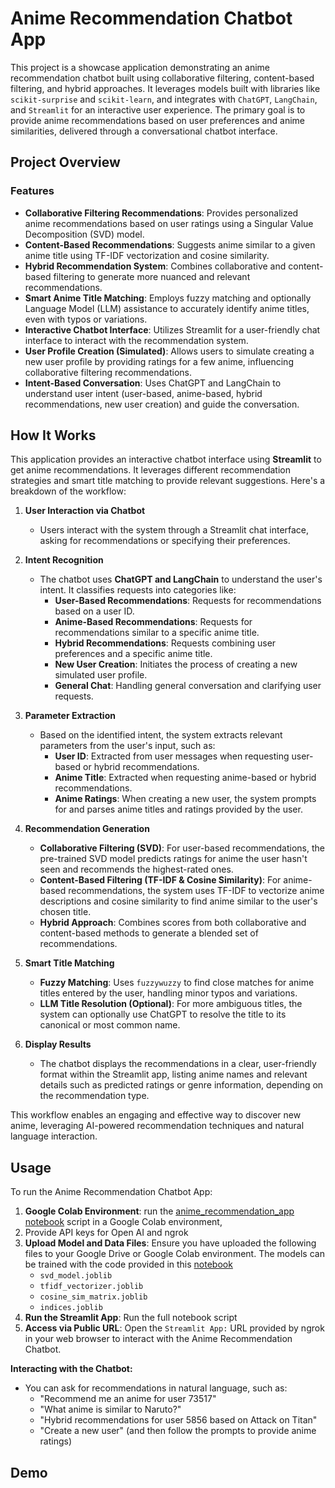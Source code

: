 # Anime Recommendation Chatbot App

This project is a showcase application demonstrating an anime recommendation chatbot built using collaborative filtering, content-based filtering, and hybrid approaches. It leverages models built with libraries like `scikit-surprise` and `scikit-learn`, and integrates with `ChatGPT`, `LangChain`, and `Streamlit` for an interactive user experience. The primary goal is to provide anime recommendations based on user preferences and anime similarities, delivered through a conversational chatbot interface.

## Project Overview

### Features
- **Collaborative Filtering Recommendations**: Provides personalized anime recommendations based on user ratings using a Singular Value Decomposition (SVD) model.
- **Content-Based Recommendations**: Suggests anime similar to a given anime title using TF-IDF vectorization and cosine similarity.
- **Hybrid Recommendation System**: Combines collaborative and content-based filtering to generate more nuanced and relevant recommendations.
- **Smart Anime Title Matching**: Employs fuzzy matching and optionally Language Model (LLM) assistance to accurately identify anime titles, even with typos or variations.
- **Interactive Chatbot Interface**: Utilizes Streamlit for a user-friendly chat interface to interact with the recommendation system.
- **User Profile Creation (Simulated)**: Allows users to simulate creating a new user profile by providing ratings for a few anime, influencing collaborative filtering recommendations.
- **Intent-Based Conversation**: Uses ChatGPT and LangChain to understand user intent (user-based, anime-based, hybrid recommendations, new user creation) and guide the conversation.

## **How It Works**

This application provides an interactive chatbot interface using **Streamlit** to get anime recommendations. It leverages different recommendation strategies and smart title matching to provide relevant suggestions. Here's a breakdown of the workflow:

1. **User Interaction via Chatbot**
   - Users interact with the system through a Streamlit chat interface, asking for recommendations or specifying their preferences.

2. **Intent Recognition**
   - The chatbot uses **ChatGPT and LangChain** to understand the user's intent. It classifies requests into categories like:
     - **User-Based Recommendations**: Requests for recommendations based on a user ID.
     - **Anime-Based Recommendations**: Requests for recommendations similar to a specific anime title.
     - **Hybrid Recommendations**: Requests combining user preferences and a specific anime title.
     - **New User Creation**: Initiates the process of creating a new simulated user profile.
     - **General Chat**: Handling general conversation and clarifying user requests.

3. **Parameter Extraction**
   - Based on the identified intent, the system extracts relevant parameters from the user's input, such as:
     - **User ID**:  Extracted from user messages when requesting user-based or hybrid recommendations.
     - **Anime Title**: Extracted when requesting anime-based or hybrid recommendations.
     - **Anime Ratings**: When creating a new user, the system prompts for and parses anime titles and ratings provided by the user.

4. **Recommendation Generation**
   - **Collaborative Filtering (SVD)**: For user-based recommendations, the pre-trained SVD model predicts ratings for anime the user hasn't seen and recommends the highest-rated ones.
   - **Content-Based Filtering (TF-IDF & Cosine Similarity)**: For anime-based recommendations, the system uses TF-IDF to vectorize anime descriptions and cosine similarity to find anime similar to the user's chosen title.
   - **Hybrid Approach**: Combines scores from both collaborative and content-based methods to generate a blended set of recommendations.

5. **Smart Title Matching**
   - **Fuzzy Matching**:  Uses `fuzzywuzzy` to find close matches for anime titles entered by the user, handling minor typos and variations.
   - **LLM Title Resolution (Optional)**:  For more ambiguous titles, the system can optionally use ChatGPT to resolve the title to its canonical or most common name.

6. **Display Results**
   - The chatbot displays the recommendations in a clear, user-friendly format within the Streamlit app, listing anime names and relevant details such as predicted ratings or genre information, depending on the recommendation type.

This workflow enables an engaging and effective way to discover new anime, leveraging AI-powered recommendation techniques and natural language interaction.

## Usage

To run the Anime Recommendation Chatbot App:

1. **Google Colab Environment**: run the [anime_recommendation_app notebook](https://github.com/SomersInias/AI-Anime-Recommendation/blob/main/notebooks/anime_recommendation_app.ipynb) script in a Google Colab environment, 
2. Provide API keys for Open AI and ngrok
3. **Upload Model and Data Files**: Ensure you have uploaded the following files to your Google Drive or Google Colab environment. The models can be trained with the code provided in this [notebook](https://github.com/SomersInias/AI-Anime-Recommendation/blob/main/notebooks/anime_recommendation.ipynb)
    - `svd_model.joblib`
    - `tfidf_vectorizer.joblib`
    - `cosine_sim_matrix.joblib`
    - `indices.joblib`
4. **Run the Streamlit App**: Run the full notebook script
5. **Access via Public URL**: Open the `Streamlit App:` URL provided by ngrok in your web browser to interact with the Anime Recommendation Chatbot.

**Interacting with the Chatbot:**

- You can ask for recommendations in natural language, such as:
    - "Recommend me an anime for user 73517"
    - "What anime is similar to Naruto?"
    - "Hybrid recommendations for user 5856 based on Attack on Titan"
    - "Create a new user" (and then follow the prompts to provide anime ratings)

## Demo

